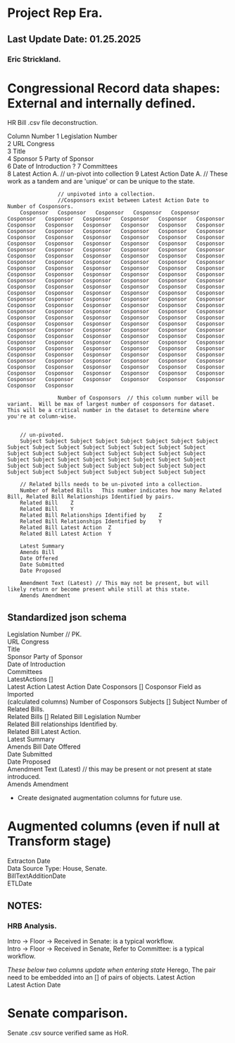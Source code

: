 # Project Rep Era.  
## Last Update Date:  01.25.2025  
### Eric Strickland.  

# Congressional Record data shapes:  External and internally defined.  

HR Bill .csv file deconstruction.  
 
Column Number
1					Legislation Number	
2					URL	Congress	
3					Title	
4					Sponsor	
5					Party of Sponsor	
6					Date of Introduction	?
7					Committees	
8					Latest Action		A.  // un-pivot into collection
9					Latest Action Date	A.  // These work as a tandem and are 'unique' or can be unique to the state.  
		
					// unpivoted into a collection.  
					//Cosponsors exist between Latest Action Date to Number of Cosponsors.  
		Cosponsor	Cosponsor	Cosponsor	Cosponsor	Cosponsor	Cosponsor	Cosponsor	Cosponsor	Cosponsor	Cosponsor	Cosponsor	Cosponsor	Cosponsor	Cosponsor	Cosponsor	Cosponsor	Cosponsor	Cosponsor	Cosponsor	Cosponsor	Cosponsor	Cosponsor	Cosponsor	Cosponsor	Cosponsor	Cosponsor	Cosponsor	Cosponsor	Cosponsor	Cosponsor	Cosponsor	Cosponsor	Cosponsor	Cosponsor	Cosponsor	Cosponsor	Cosponsor	Cosponsor	Cosponsor	Cosponsor	Cosponsor	Cosponsor	Cosponsor	Cosponsor	Cosponsor	Cosponsor	Cosponsor	Cosponsor	Cosponsor	Cosponsor	Cosponsor	Cosponsor	Cosponsor	Cosponsor	Cosponsor	Cosponsor	Cosponsor	Cosponsor	Cosponsor	Cosponsor	Cosponsor	Cosponsor	Cosponsor	Cosponsor	Cosponsor	Cosponsor	Cosponsor	Cosponsor	Cosponsor	Cosponsor	Cosponsor	Cosponsor	Cosponsor	Cosponsor	Cosponsor	Cosponsor	Cosponsor	Cosponsor	Cosponsor	Cosponsor	Cosponsor	Cosponsor	Cosponsor	Cosponsor	Cosponsor	Cosponsor	Cosponsor	Cosponsor	Cosponsor	Cosponsor	Cosponsor	Cosponsor	Cosponsor	Cosponsor	Cosponsor	Cosponsor	Cosponsor	Cosponsor	Cosponsor	Cosponsor	Cosponsor	Cosponsor	Cosponsor	Cosponsor	Cosponsor	Cosponsor	Cosponsor	Cosponsor	Cosponsor	Cosponsor	Cosponsor	Cosponsor	Cosponsor	Cosponsor	Cosponsor	Cosponsor	Cosponsor	Cosponsor	Cosponsor	Cosponsor	Cosponsor	Cosponsor	Cosponsor	Cosponsor	Cosponsor	Cosponsor	Cosponsor	Cosponsor	Cosponsor	Cosponsor	Cosponsor	Cosponsor	Cosponsor	Cosponsor	Cosponsor	Cosponsor	Cosponsor	Cosponsor	Cosponsor	Cosponsor	Cosponsor	Cosponsor	Cosponsor	Cosponsor	Cosponsor	Cosponsor	Cosponsor	Cosponsor	Cosponsor	Cosponsor	Cosponsor	Cosponsor	Cosponsor	Cosponsor	Cosponsor	Cosponsor	Cosponsor	Cosponsor	Cosponsor	Cosponsor	Cosponsor	Cosponsor	Cosponsor	Cosponsor	Cosponsor	Cosponsor	Cosponsor	Cosponsor	Cosponsor	
					
					Number of Cosponsors  // this column number will be variant.  Will be max of largest number of cosponsors for dataset.  This will be a critical number in the dataset to determine where you're at column-wise.  
					

		// un-pivoted.  
		Subject	Subject	Subject	Subject	Subject	Subject	Subject	Subject	Subject	Subject	Subject	Subject	Subject	Subject	Subject	Subject	Subject	Subject	Subject	Subject	Subject	Subject	Subject	Subject	Subject	Subject	Subject	Subject	Subject	Subject	Subject	Subject	Subject	Subject	Subject	Subject	Subject	Subject	Subject	Subject	Subject	Subject	Subject	Subject	Subject	Subject	Subject	Subject	
		
		// Related bills needs to be un-pivoted into a collection.  
		Number of Related Bills	  This number indicates how many Related Bill, Related Bill Relationships Identified by pairs.
		Related Bill	Z
		Related Bill	Y
		Related Bill Relationships Identified by	Z
		Related Bill Relationships Identified by	Y
		Related Bill Latest Action	Z
		Related Bill Latest Action	Y
		
		Latest Summary	
		Amends Bill	
		Date Offered	
		Date Submitted	
		Date Proposed	
		
		Amendment Text (Latest)	// This may not be present, but will likely return or become present while still at this state.  
		Amends Amendment




## Standardized json schema

Legislation Number	// PK.  
URL	Congress	
Title	
Sponsor	
Party of Sponsor	
Date of Introduction	
Committees	
LatestActions []  
	Latest Action
	Latest Action Date
Cosponsors  []
  Cosponsor
	Field as Imported  
	(calculated columns)
Number of Cosponsors
Subjects []
	Subject 
Number of Related Bills.  
Related Bills  [] 
	Related Bill 
		Legislation Number  
		Related Bill relationships Identified by.  
		Related Bill Latest Action.   
Latest Summary	
Amends Bill	
Date Offered	
Date Submitted	
Date Proposed	
Amendment Text (Latest)	// this may be present or not present at state introduced.  
Amends Amendment  

+ Create designated augmentation columns for future use.  



# Augmented columns (even if null at Transform stage)  
Extracton Date    
Data Source Type:  House, Senate.  
BillTextAdditionDate  
ETLDate  







## NOTES:  


### HRB Analysis.  

Intro -> Floor -> Received in Senate:   is a typical workflow.  
Intro -> Floor -> Received in Senate, Refer to Committee: is a typical workflow.  


*These below two columns update when entering state* Herego, The pair need to be embedded into an [] of pairs of objects. Latest Action  
Latest Action Date  


# Senate comparison.  
Senate .csv source verified same as HoR.  

